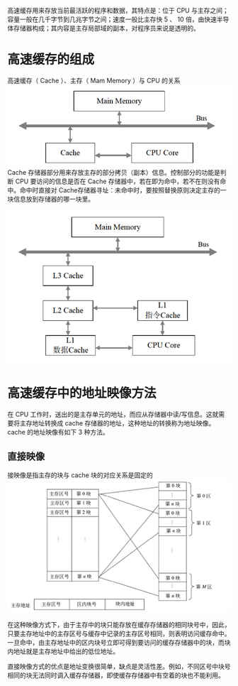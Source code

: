 高速缓存用来存放当前最活跃的程序和数据，其特点是：位于 CPU 与主存之间；容量一般在几千字节到几兆字节之间；速度一般比主存快 5 、 10 倍，由快速半导体存储器构成；其内容是主存局部域的副本，对程序员来说是透明的。

# 高速缓存的组成

高速缓存（ Cache ）、主存（ Mam Memory ）与 CPU 的关系
![](attachment/Pasted%20image%2020231004231717.png)
Cache 存储器部分用来存放主存的部分拷贝（副本）信息。控制部分的功能是判断 CPU 要访问的信息是否在 Cache 存储器中，若在即为命中，若不在则没有命中。命中时直接对 Cache存储器寻址：未命中时，要按照替换原则决定主存的一块信息放到存储器的哪一块里。

![](attachment/Pasted%20image%2020231004231815.png)

# 高速缓存中的地址映像方法

在 CPU 工作时，送出的是主存单元的地址，而应从存储器中读/写信息。这就需要将主存地址转换成 cache 存储器的地址，这种地址的转换称为地址映像。 cache 的地址映像有如下 3 种方法。

## 直接映像

接映像是指主存的块与 cache 块的对应关系是固定的
![](attachment/Pasted%20image%2020231004232132.png)

在这种映像方式下，由于主存中的块只能存放在缓存存储器的相同块号中，因此，只要主存地址中的主存区号与缓存中记录的主存区号相同，则表明访问缓存命中。一旦命中，由主存地址中的区内块号立即可得到要访问的缓存存储器中的块，而块内地址就是主存地址中给出的低位地址。

直接映像方式的优点是地址变换很简单，缺点是灵活性差。例如，不同区号中块号相同的块无法同时调入缓存存储器，即使缓存存储器中有空着的块也不能利用。